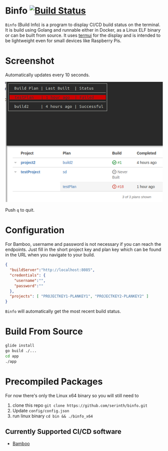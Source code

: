# Binfo [![Build Status](https://travis-ci.org/serinth/binfo.svg?branch=master)](https://travis-ci.org/serinth/binfo)

`Binfo` (Build Info) is a program to display CI/CD build status on the terminal. It is build using Golang and runnable either in Docker, as a Linux ELF binary or can be built from source. It uses [termui](https://github.com/gizak/termui) for the display and is intended to be lightweight even for small devices like Raspberry Pis.

# Screenshot

Automatically updates every 10 seconds.

![screenshot of binfo](./screenshot.png)

Push `q` to quit.

# Configuration

For Bamboo, username and password is not necessary if you can reach the endpoints.
Just fill in the short project key and plan key which can be found in the URL when you navigate to your build.

```json
{
  "buildServer":"http://localhost:8085",
  "credentials": {
    "username":"",
    "password":""
  },
  "projects": [ "PROJECTKEY1-PLANKEY1", "PROJECTKEY2-PLANKEY2" ]
}
```

`Binfo` will automatically get the most recent build status.

# Build From Source

```bash
glide install
go build ./...
cd app
./app
```

# Precompiled Packages

For now there's only the Linux x64 binary so you will still need to
1. clone this repo `git clone https://github.com/serinth/binfo.git`
2. Update `config/config.json`
2. run linux binary `cd bin && ./binfo_x64`


## Currently Supported CI/CD software
- [Bamboo](https://developer.atlassian.com/bamboodev/rest-apis)
